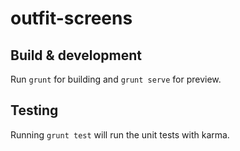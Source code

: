 # outfit-screens


## Build & development

Run `grunt` for building and `grunt serve` for preview.

## Testing

Running `grunt test` will run the unit tests with karma.
